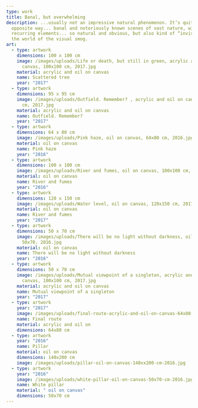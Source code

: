 ```yaml
---
type: work
title: Banal, but overwhelming
description: ...usually not an impressive natural phenomenon. It’s quite the
  opposite way... banal and notoriously known scenes of vast nature, with the
  recurring elements... so natural and obvious, but also kind of “invisible” in
  the world of the visual smog.
art:
  - type: artwork
    dimensions: 100 x 100 cm
    image: /images/uploads/Life or death, but still in green, acrylic and oil on
      canvas, 100x100 cm, 2017.jpg
    material: acrylic and oil on canvas
    name: Scattered tree
    year: "2017"
  - type: artwork
    dimensions: 95 x 95 cm
    image: /images/uploads/Outfield. Remember? , acrylic and oil on canvas, 95x95
      cm, 2017.jpg
    material: acrylic and oil on canvas
    name: Outfield. Remember?
    year: "2017"
  - type: artwork
    dimensions: 64 x 80 cm
    image: /images/uploads/Pink haze, oil on canvas, 64x80 cm, 2016.jpg
    material: oil on canvas
    name: Pink haze
    year: "2016"
  - type: artwork
    dimensions: 100 x 100 cm
    image: /images/uploads/River and fumes, oil on canvas, 100x100 cm, 2016.jpg
    material: oil on canvas
    name: River and fumes
    year: "2016"
  - type: artwork
    dimensions: 120 x 150 cm
    image: /images/uploads/Water level, oil on canvas, 120x150 cm, 2017.jpg
    material: oil on canvas
    name: River and fumes
    year: "2017"
  - type: artwork
    dimensions: 50 x 70 cm
    image: /images/uploads/There will be no light without darkness, oil on canvas,
      50x70, 2016.jpg
    material: oil on canvas
    name: There will be no light without darkness
    year: "2016"
  - type: artwork
    dimensions: 50 x 70 cm
    image: /images/uploads/Mutual viewpoint of a singleton, acrylic and oil on
      canvas, 100x100 cm, 2017.jpg
    material: acrylic and oil on canvas
    name: Mutual viewpoint of a singleton
    year: "2017"
  - type: artwork
    year: "2017"
    image: /images/uploads/final-route-acrylic-and-oil-on-canvas-64x80-cm-2017.jpg
    name: Final route
    material: acrylic and oil on
    dimensions: 64x80 cm
  - type: artwork
    year: "2016"
    name: Pillar
    material: oil on canvas
    dimensions: 140x200 cm
    image: /images/uploads/pillar-oil-on-canvas-140xx200-cm-2016.jpg
  - type: artwork
    year: "2016"
    image: /images/uploads/white-pillar-oil-on-canvas-50x70-cm-2016.jpg
    name: White pillar
    material: " oil on canvas"
    dimensions: 50x70 cm
---
```

